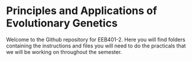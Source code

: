 # Principles and Applications of Evolutionary Genetics

Welcome to the Github repository for EEB401-2. Here you will find folders containing the instructions and files you will need to do the practicals that we will be working on throughout the semester.
